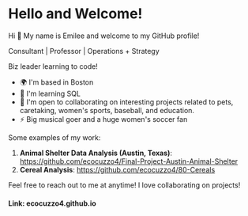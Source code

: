 # Hello and Welcome!

Hi 👋 My name is Emilee and welcome to my GitHub profile!

Consultant | Professor | Operations + Strategy 


Biz leader learning to code! 

* 🌍  I'm based in Boston
* 🧠  I'm learning SQL
* 🤝  I'm open to collaborating on interesting projects related to pets, caretaking, women's sports, baseball, and education.
*  ⚡   Big musical goer and a huge women's soccer fan

Some examples of my work:

1. **Animal Shelter Data Analysis (Austin, Texas)**: https://github.com/ecocuzzo4/Final-Project-Austin-Animal-Shelter
2. **Cereal Analysis**: https://github.com/ecocuzzo4/80-Cereals

Feel free to reach out to me at anytime! I love collaborating on projects!

#### Link: ecocuzzo4.github.io

